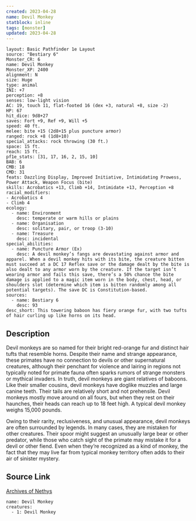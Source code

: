 ```yaml
---
created: 2023-04-28
name: Devil Monkey
statblock: inline
tags: [monster]
updated: 2023-04-28
---
```

```statblock
layout: Basic Pathfinder 1e Layout
source: "Bestiary 6"
Monster_CR: 6
name: Devil Monkey
Monster_XP: 2400
alignment: N
size: Huge
type: animal
INI: +7
perception: +8
senses: low-light vision
AC: 19, touch 11, flat-footed 16 (dex +3, natural +8, size -2)
HP: 67
hit_dice: 9d8+27
saves: Fort +9, Ref +9, Will +5
speed: 40 ft.
melee: bite +15 (2d8+15 plus puncture armor)
ranged: rock +8 (1d8+10)
special_attacks: rock throwing (30 ft.)
space: 15 ft.
reach: 15 ft.
pf1e_stats: [31, 17, 16, 2, 15, 10]
BAB: 6
CMB: 18
CMD: 31
feats: Dazzling Display, Improved Initiative, Intimidating Prowess, Power Attack, Weapon Focus (bite)
skills: Acrobatics +13, Climb +14, Intimidate +13, Perception +8
racial_modifiers:
- Acrobatics 4
- Climb 4
ecology:
  - name: Environment
    desc: temperate or warm hills or plains
  - name: Organisation
    desc: solitary, pair, or troop (3-10)
  - name: Treasure
    desc: incidental
special_abilities:
  - name: Puncture Armor (Ex)
    desc: A devil monkey’s fangs are devastating against armor and apparel. When a devil monkey hits with its bite, the creature bitten must succeed at a DC 17 Reflex save or the damage dealt by the bite is also dealt to any armor worn by the creature. If the target isn’t wearing armor and fails this save, there’s a 50% chance the bite damage is applied to a magic item worn in the body, chest, head, or shoulders slot (determine which item is bitten randomly among all potential targets). The save DC is Constitution-based.
sources:
  - name: Bestiary 6
    desc: 93
desc_short: This towering baboon has fiery orange fur, with two tufts of hair curling up like horns on its head.
```
## Description
Devil monkeys are so named for their bright red-orange fur and distinct hair tufts that resemble horns. Despite their name and strange appearance, these primates have no connection to devils or other supernatural creatures, although their penchant for violence and lairing in regions not typically noted for primate fauna often sparks rumors of strange monsters or mythical invaders. In truth, devil monkeys are giant relatives of baboons. Like their smaller cousins, devil monkeys have doglike muzzles and large canine teeth. Their tails are relatively short and not prehensile. Devil monkeys mostly move around on all fours, but when they rest on their haunches, their heads can reach up to 18 feet high. A typical devil monkey weighs 15,000 pounds. 

Owing to their rarity, reclusiveness, and unusual appearance, devil monkeys are often surrounded by legends. In many cases, they are mistaken for other creatures. Their spoor might suggest an unusually large bear or other predator, while those who catch sight of the primate may mistake it for a devil or other fiend. Even when they’re recognized as a kind of monkey, the fact that they may live far from typical monkey territory often adds to their air of sinister mystery.
## Source Link
[Archives of Nethys](https://aonprd.com/MonsterDisplay.aspx?ItemName=Devil%20Monkey)
```encounter-table
name: Devil Monkey
creatures:
  - 1: Devil Monkey
```
